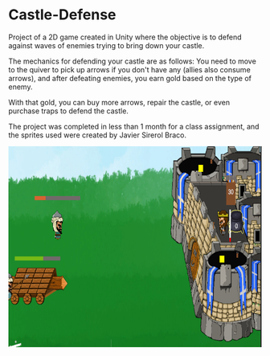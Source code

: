 # Castle-Defense

Project of a 2D game created in Unity where the objective is to defend against waves of enemies trying to bring down your castle.

The mechanics for defending your castle are as follows: You need to move to the quiver to pick up arrows if you don't have any (allies also consume arrows), and after defeating enemies, you earn gold based on the type of enemy.

With that gold, you can buy more arrows, repair the castle, or even purchase traps to defend the castle.

The project was completed in less than 1 month for a class assignment, and the sprites used were created by Javier Sirerol Braco.


[<img alt="alt_text" width="600px" height="400px" src="Assets/GameImage.png" />](https://www.google.com/)
